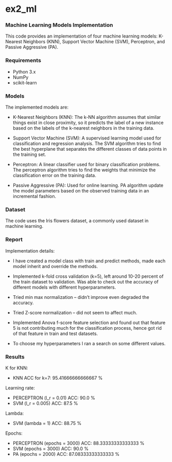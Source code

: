 # ex2_ml
### Machine Learning Models Implementation
This code provides an implementation of four machine learning models: K-Nearest Neighbors (KNN),
Support Vector Machine (SVM), Perceptron, and Passive Aggressive (PA).

### Requirements
* Python 3.x
* NumPy
* scikit-learn

### Models

The implemented models are:

* K-Nearest Neighbors (KNN): The k-NN algorithm assumes that similar things exist in close proximity, so it predicts the label of a new instance based on the labels of the k-nearest neighbors in the training data.

* Support Vector Machine (SVM): A supervised learning model used for classification and regression analysis. The SVM algorithm tries to find the best hyperplane that separates the different classes of data points in the training set.

* Perceptron: A linear classifier used for binary classification problems. The perceptron algorithm tries to find the weights that minimize the classification error on the training data.

* Passive Aggressive (PA): Used for online learning. PA algorithm update the model parameters based on the observed training data in an incremental fashion.

### Dataset
The code uses the Iris flowers dataset, a commonly used dataset in machine learning.

### Report

Implementation details:

*	I have created a model class with train and predict methods, made each model inherit and override the methods.

*	Implemented k-fold cross validation (k=5), left around 10-20 percent of the train dataset to validation. Was able to check out the accuracy of different models with different hyperparameters.

*	Tried min max normalization – didn’t improve even degraded the accuracy.

*	Tried Z-score normalization – did not seem to affect much.

*	Implemented Anova f-score feature selection and found out that feature 5 is not contributing much for the classification process, hence got rid of that feature in train and test datasets.

*	To choose my hyperparameters I ran a search on some different values.

### Results

K for KNN:
* KNN ACC for k=7:  95.41666666666667 %

Learning rate:

* PERCEPTRON (l_r = 0.01) ACC:  90.0 %
* SVM (l_r = 0.005) ACC:  87.5 %

Lambda:

* SVM (lambda = 1) ACC:  88.75 % 

Epochs:

* PERCEPTRON (epochs = 3000) ACC:  88.33333333333333 %
* SVM (epochs = 3000) ACC:  90.0 % 
* PA (epochs = 2000) ACC:  87.08333333333333 % 

